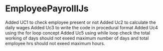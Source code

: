 # EmployeePayrolllJs
Added UC1 to check employee present or not
Added Uc2 to calculate the daily wages 
Added Uc3 to write the code in procedural format
Added Uc4 using the for loop concept
Added Uc5 using while loop check the total working of days should not exeed maximum number of days and total employee hrs should not exeed maximum hours.

